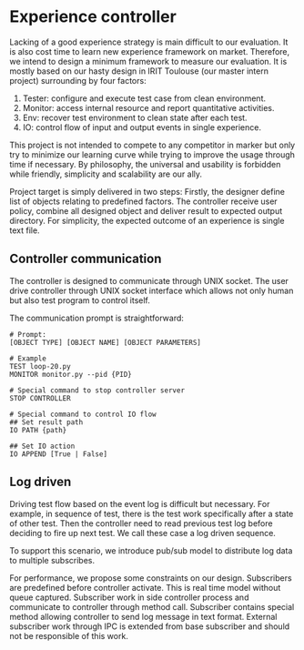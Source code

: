 # Experience controller

Lacking of a good experience strategy is main difficult to our evaluation.
It is also cost time to learn new experience framework on market.
Therefore, we intend to design a minimum framework to measure our evaluation.
It is mostly based on our hasty design in IRIT Toulouse (our master intern project)
surrounding by four factors:

1. Tester: configure and execute test case from clean environment.
2. Monitor: access internal resource and report quantitative activities.
3. Env: recover test environment to clean state after each test.
4. IO: control flow of input and output events in single experience.

This project is not intended to compete to any competitor in marker
but only try to minimize our learning curve
while trying to improve the usage through time if necessary.
By philosophy, the universal and usability is forbidden
while friendly, simplicity and scalability are our ally.

Project target is simply delivered in two steps:
Firstly, the designer define list of objects relating to predefined factors.
The controller receive user policy,
combine all designed object and deliver result to expected output directory.
For simplicity, the expected outcome of an experience is single text file.

## Controller communication

The controller is designed to communicate through UNIX socket.
The user drive controller through UNIX socket interface
which allows not only human but also test program to control itself.

The communication prompt is straightforward:
```
# Prompt:
[OBJECT TYPE] [OBJECT NAME] [OBJECT PARAMETERS]

# Example
TEST loop-20.py
MONITOR monitor.py --pid {PID}

# Special command to stop controller server
STOP CONTROLLER

# Special command to control IO flow
## Set result path
IO PATH {path}

## Set IO action
IO APPEND [True | False]
```

## Log driven

Driving test flow based on the event log is difficult but necessary.
For example, in sequence of test,
there is the test work specifically
after a state of other test.
Then the controller need to read previous test log
before deciding to fire up next test.
We call these case a log driven sequence.

To support this scenario,
we introduce pub/sub model
to distribute log data to multiple subscribes.

For performance, we propose some constraints on our design.
Subscribers are predefined before controller activate.
This is real time model without queue captured.
Subscriber work in side controller process
and communicate to controller through method call.
Subscriber contains special method
allowing controller to send log message in text format.
External subscriber work through IPC is extended from base subscriber
and should not be responsible of this work.
